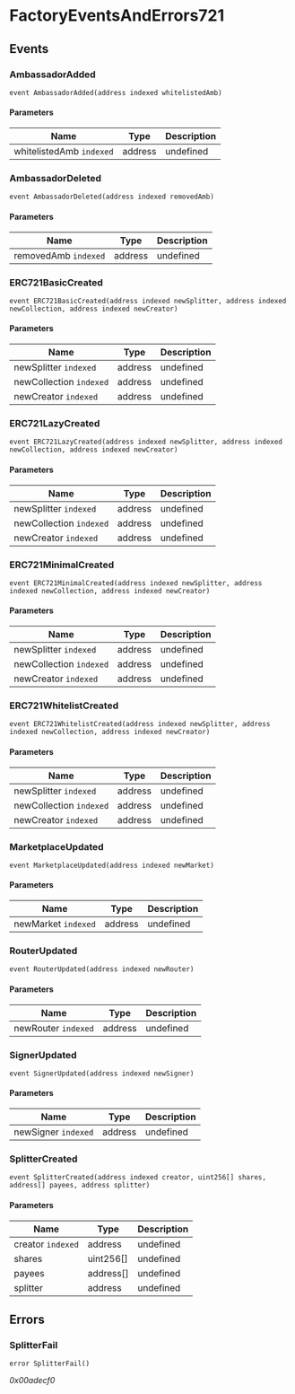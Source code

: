 # FactoryEventsAndErrors721

## Events

### AmbassadorAdded

```solidity
event AmbassadorAdded(address indexed whitelistedAmb)
```

#### Parameters

| Name                     | Type    | Description |
| ------------------------ | ------- | ----------- |
| whitelistedAmb `indexed` | address | undefined   |

### AmbassadorDeleted

```solidity
event AmbassadorDeleted(address indexed removedAmb)
```

#### Parameters

| Name                 | Type    | Description |
| -------------------- | ------- | ----------- |
| removedAmb `indexed` | address | undefined   |

### ERC721BasicCreated

```solidity
event ERC721BasicCreated(address indexed newSplitter, address indexed newCollection, address indexed newCreator)
```

#### Parameters

| Name                    | Type    | Description |
| ----------------------- | ------- | ----------- |
| newSplitter `indexed`   | address | undefined   |
| newCollection `indexed` | address | undefined   |
| newCreator `indexed`    | address | undefined   |

### ERC721LazyCreated

```solidity
event ERC721LazyCreated(address indexed newSplitter, address indexed newCollection, address indexed newCreator)
```

#### Parameters

| Name                    | Type    | Description |
| ----------------------- | ------- | ----------- |
| newSplitter `indexed`   | address | undefined   |
| newCollection `indexed` | address | undefined   |
| newCreator `indexed`    | address | undefined   |

### ERC721MinimalCreated

```solidity
event ERC721MinimalCreated(address indexed newSplitter, address indexed newCollection, address indexed newCreator)
```

#### Parameters

| Name                    | Type    | Description |
| ----------------------- | ------- | ----------- |
| newSplitter `indexed`   | address | undefined   |
| newCollection `indexed` | address | undefined   |
| newCreator `indexed`    | address | undefined   |

### ERC721WhitelistCreated

```solidity
event ERC721WhitelistCreated(address indexed newSplitter, address indexed newCollection, address indexed newCreator)
```

#### Parameters

| Name                    | Type    | Description |
| ----------------------- | ------- | ----------- |
| newSplitter `indexed`   | address | undefined   |
| newCollection `indexed` | address | undefined   |
| newCreator `indexed`    | address | undefined   |

### MarketplaceUpdated

```solidity
event MarketplaceUpdated(address indexed newMarket)
```

#### Parameters

| Name                | Type    | Description |
| ------------------- | ------- | ----------- |
| newMarket `indexed` | address | undefined   |

### RouterUpdated

```solidity
event RouterUpdated(address indexed newRouter)
```

#### Parameters

| Name                | Type    | Description |
| ------------------- | ------- | ----------- |
| newRouter `indexed` | address | undefined   |

### SignerUpdated

```solidity
event SignerUpdated(address indexed newSigner)
```

#### Parameters

| Name                | Type    | Description |
| ------------------- | ------- | ----------- |
| newSigner `indexed` | address | undefined   |

### SplitterCreated

```solidity
event SplitterCreated(address indexed creator, uint256[] shares, address[] payees, address splitter)
```

#### Parameters

| Name              | Type      | Description |
| ----------------- | --------- | ----------- |
| creator `indexed` | address   | undefined   |
| shares            | uint256[] | undefined   |
| payees            | address[] | undefined   |
| splitter          | address   | undefined   |

## Errors

### SplitterFail

```solidity
error SplitterFail()
```

_0x00adecf0_

